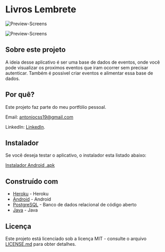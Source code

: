 # Livros Lembrete

![Preview-Screens](https://github.com/AntonioCesar96/eu-vou-eventos/blob/master/eventos.gif)

![Preview-Screens](https://github.com/AntonioCesar96/eu-vou-eventos/blob/master/screenshots.png)

## Sobre este projeto

A ideia desse aplicativo é ser uma base de dados de eventos, onde você pode visualizar os proximos eventos que iram ocorrer sem precisar autenticar. Também é possivel criar eventos e alimentar essa base de dados.

## Por quê?

Este projeto faz parte do meu portfólio pessoal.

Email: antoniocss19@gmail.com

LinkedIn: [LinkedIn](https://www.linkedin.com/in/antonio-cesar-9a78a7ba/).

## Instalador

Se você deseja testar o aplicativo, o instalador esta listado abaixo:

[Instalador Android .apk](https://drive.google.com/file/d/1kRLRuCZPBu75_OLzWorF5TG5sy1UGIln/view?usp=sharing)

## Construído com

- [Heroku](https://dashboard.heroku.com/) - Heroku
- [Android](https://developer.android.com/?hl=pt-br) - Android
- [PostgreSQL](https://www.postgresql.org/) - Banco de dados relacional de código aberto
- [Java](https://www.java.com/pt_BR/download/faq/develop.xml) - Java

## Licença

Este projeto está licenciado sob a licença MIT - consulte o arquivo [LICENSE.md](https://github.com/AntonioCesar96/eu-vou-eventos/blob/master/LICENSE.md) para obter detalhes.